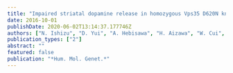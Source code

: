 ```yaml
---
title: "Impaired striatal dopamine release in homozygous Vps35 D620N knock-in mice"
date: 2016-10-01
publishDate: 2020-06-02T13:14:37.177746Z
authors: ["N. Ishizu", "D. Yui", "A. Hebisawa", "H. Aizawa", "W. Cui", "Y. Fujita", "K. Hashimoto", "I. Ajioka", "H. Mizusawa", "T. Yokota", "K. Watase"]
publication_types: ["2"]
abstract: ""
featured: false
publication: "*Hum. Mol. Genet.*"
---
```


